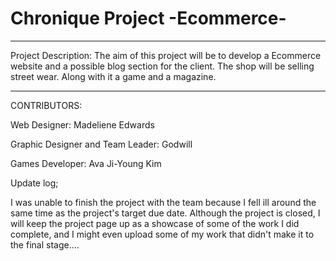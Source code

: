 # Chronique Project -Ecommerce- 
_________________________________________
Project Description:
The aim of this project will be to develop a Ecommerce website and a possible blog section for the client. The shop will be selling street wear. Along with it a game and a magazine.  
_________________________________________
CONTRIBUTORS:

Web Designer: Madeliene Edwards

Graphic Designer and Team Leader: Godwill 

Games Developer: Ava Ji-Young Kim



Update log;

I was unable to finish the project with the team because I fell ill around the same time as the project's target due date. Although the project is closed, I will keep the project page up as a showcase of some of the work I did complete, and I might even upload some of my work that didn't make it to the final stage....
